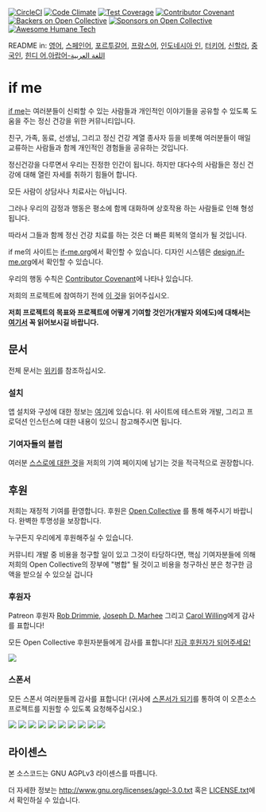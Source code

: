 [![CircleCI](https://circleci.com/gh/ifmeorg/ifme/tree/main.svg?style=svg)](https://circleci.com/gh/ifmeorg/ifme/tree/main)
[![Code Climate](https://codeclimate.com/github/ifmeorg/ifme/badges/gpa.svg)](https://codeclimate.com/github/ifmeorg/ifme)
[![Test Coverage](https://api.codeclimate.com/v1/badges/f9444a4d4116720518fe/test_coverage)](https://codeclimate.com/github/ifmeorg/ifme/test_coverage)
[![Contributor Covenant](https://img.shields.io/badge/Contributor%20Covenant-v2.1%20adopted-ff69b4.svg)](code_of_conduct.md)
[![Backers on Open Collective](https://opencollective.com/ifme/backers/badge.svg)](#backers)
[![Sponsors on Open Collective](https://opencollective.com/ifme/sponsors/badge.svg)](#sponsors)
[![Awesome Humane Tech](https://raw.githubusercontent.com/humanetech-community/awesome-humane-tech/main/humane-tech-badge.svg?sanitize=true)](https://github.com/humanetech-community/awesome-humane-tech)

README in: [영어](https://github.com/ifmeorg/ifme/blob/main/README.md), [스페인어](https://github.com/ifmeorg/ifme/blob/main/README-ES.md), [포르투갈어](https://github.com/ifmeorg/ifme/blob/main/README-PT.md), [프랑스어](https://github.com/ifmeorg/ifme/blob/main/README-FR.md), [인도네시아 인](https://github.com/ifmeorg/ifme/blob/main/README-ID.md), [터키어](https://github.com/ifmeorg/ifme/blob/main/README-TR.md), [신할라](https://github.com/ifmeorg/ifme/blob/main/README-LK.md), [중국인](https://github.com/ifmeorg/ifme/blob/main/README-CN.md), 
[힌디 어](https://github.com/ifmeorg/ifme/blob/main/README-HI.md),[아랍어-اللغة العربية](https://github.com/ifmeorg/ifme/blob/main/README-Ar.md)

# if me

[if me](https://www.if-me.org/)는 여러분들이 신뢰할 수 있는 사람들과 개인적인 이야기들을 공유할 수 있도록 도움을 주는 정신 건강을 위한 커뮤니티입니다.

친구, 가족, 동료, 선생님, 그리고 정신 건강 계열 종사자 등을 비롯해 여러분들이 매일 교류하는 사람들과 함께 개인적인 경험들을 공유하는 것입니다.

정신건강을 다루면서 우리는 진정한 인간이 됩니다. 하지만 대다수의 사람들은 정신 건강에 대해 열린 자세를 취하기 힘들어 합니다.

모든 사람이 상담사나 치료사는 아닙니다.

그러나 우리의 감정과 행동은 평소에 함께 대화하며 상호작용 하는 사람들로 인해 형성됩니다.

따라서 그들과 함께 정신 건강 치료를 하는 것은 더 빠른 회복의 열쇠가 될 것입니다.

if me의 사이트는 [if-me.org](https://www.if-me.org/)에서 확인할 수 있습니다. 디자인 시스템은 [design.if-me.org](http://design.if-me.org/)에서 확인할 수 있습니다.


우리의 행동 수칙은 [Contributor Covenant](http://contributor-covenant.org)에 나타나 있습니다.

저희의 프로젝트에 참여하기 전에 [이 것](https://github.com/ifmeorg/ifme/blob/main/code_of_conduct.md)을 읽어주십시오.

**저희 프로젝트의 목표와 프로젝트에 어떻게 기여할 것인가(개발자 외에도)에 대해서는 [여기서](https://github.com/ifmeorg/ifme/blob/main/CONTRIBUTING.md) 꼭 읽어보시길 바랍니다.**

## 문서

전체 문서는 [위키](https://github.com/ifmeorg/ifme/wiki)를 참조하십시오.

### 설치

앱 설치와 구성에 대한 정보는 [여기](https://github.com/ifmeorg/ifme/wiki/Installation)에 있습니다. 위 사이트에 테스트와 개발, 그리고 프로덕션 인스턴스에 대한 내용이 있으니 참고해주시면 됩니다.

### 기여자들의 블럽

여러분 [스스로에 대한 것](https://github.com/ifmeorg/ifme/wiki/Contributor-Blurb)을 저희의 기여 페이지에 남기는 것을 적극적으로 권장합니다.

## 후원

저희는 재정적 기여를 환영합니다. 후원은 [Open Collective](https://opencollective.com/ifme) 를 통해 해주시기 바랍니다. 완벽한 투명성을 보장합니다.

누구든지 우리에게 후원해주실 수 있습니다.

커뮤니티 개발 중 비용을 청구할 일이 있고 그것이 타당하다면, 핵심 기여자분들에 의해 저희의 Open Collective의 장부에 "병합" 될 것이고 비용을 청구하신 분은 청구한 금액을 받으실 수 있으실 겁니다

### 후원자

Patreon 후원자 [Rob Drimmie](https://www.patreon.com/user?u=3251857), [Joseph D. Marhee](https://www.patreon.com/user?u=2899171) 그리고 [Carol Willing](https://www.patreon.com/user?u=202458)에게 감사를 표합니다!

모든 Open Collective 후원자분들에게 감사를 표합니다!
[지금 후원자가 되어주세요!](https://opencollective.com/ifme#backer)

<a href="https://opencollective.com/ifme#backers" target="_blank"><img src="https://opencollective.com/ifme/backers.svg?width=890"></a>

### 스폰서

모든 스폰서 여러분들께 감사를 표합니다!
(귀사에 [스폰서가 되기](https://opencollective.com/ifme#sponsor)를 통하여 이 오픈소스 프로젝트를 지원할 수 있도록 요청해주십시오.)

<section role="presentation">
  <a href="https://opencollective.com/ifme/sponsor/0/website" target="_blank"><img src="https://opencollective.com/ifme/sponsor/0/avatar.svg"></a>
  <a href="https://opencollective.com/ifme/sponsor/1/website" target="_blank"><img src="https://opencollective.com/ifme/sponsor/1/avatar.svg"></a>
  <a href="https://opencollective.com/ifme/sponsor/2/website" target="_blank"><img src="https://opencollective.com/ifme/sponsor/2/avatar.svg"></a>
  <a href="https://opencollective.com/ifme/sponsor/3/website" target="_blank"><img src="https://opencollective.com/ifme/sponsor/3/avatar.svg"></a>
  <a href="https://opencollective.com/ifme/sponsor/4/website" target="_blank"><img src="https://opencollective.com/ifme/sponsor/4/avatar.svg"></a>
  <a href="https://opencollective.com/ifme/sponsor/5/website" target="_blank"><img src="https://opencollective.com/ifme/sponsor/5/avatar.svg"></a>
  <a href="https://opencollective.com/ifme/sponsor/6/website" target="_blank"><img src="https://opencollective.com/ifme/sponsor/6/avatar.svg"></a>
  <a href="https://opencollective.com/ifme/sponsor/7/website" target="_blank"><img src="https://opencollective.com/ifme/sponsor/7/avatar.svg"></a>
  <a href="https://opencollective.com/ifme/sponsor/8/website" target="_blank"><img src="https://opencollective.com/ifme/sponsor/8/avatar.svg"></a>
  <a href="https://opencollective.com/ifme/sponsor/9/website" target="_blank"><img src="https://opencollective.com/ifme/sponsor/9/avatar.svg"></a>
</section>

## 라이센스

본 소스코드는 GNU AGPLv3 라이센스를 따릅니다.

더 자세한 정보는 http://www.gnu.org/licenses/agpl-3.0.txt 혹은 [LICENSE.txt](https://github.com/ifmeorg/ifme/blob/main/LICENSE.txt)에서 확인하실 수 있습니다.

